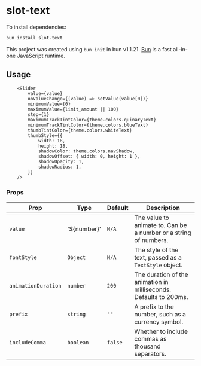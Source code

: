 # slot-text

To install dependencies:

```bash
bun install slot-text
```

This project was created using `bun init` in bun v1.1.21. [Bun](https://bun.sh) is a fast all-in-one JavaScript runtime.

## Usage

```
    <Slider
        value={value}
        onValueChange={(value) => setValue(value[0])}
        minimumValue={0}
        maximumValue={limit_amount || 100}
        step={1}
        maximumTrackTintColor={theme.colors.quinaryText}
        minimumTrackTintColor={theme.colors.blueText}
        thumbTintColor={theme.colors.whiteText}
        thumbStyle={{
            width: 18,
            height: 18,
            shadowColor: theme.colors.navShadow,
            shadowOffset: { width: 0, height: 1 },
            shadowOpacity: 1,
            shadowRadius: 1,
        }}
    />
```

### Props

| Prop                | Type                  | Default  | Description                                                                                      |
|---------------------|-----------------------|----------|--------------------------------------------------------------------------------------------------|
| `value`             | '${number}'  | `N/A`    | The value to animate to. Can be a number or a string of numbers.                                  |
| `fontStyle`         | `Object`              | `N/A`    | The style of the text, passed as a `TextStyle` object.                                            |
| `animationDuration`  | `number`              | `200`    | The duration of the animation in milliseconds. Defaults to 200ms.                                 |
| `prefix`            | `string`              | `""`     | A prefix to the number, such as a currency symbol.                                                |
| `includeComma`      | `boolean`             | `false`  | Whether to include commas as thousand separators.                                                 |
